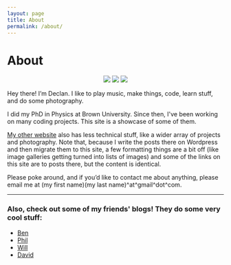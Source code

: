 ```yaml
---
layout: page
title: About
permalink: /about/
---
```


# About

<div align="center">
  <img class="custom-row-img" src="{{ site.baseurl }}/assets/me2.png">
  <img class="custom-row-img" src="{{ site.baseurl }}/assets/me1.png">
  <img class="custom-row-img" src="{{ site.baseurl }}/assets/me3.png">
</div>

Hey there! I’m Declan. I like to play music, make things, code, learn stuff, and do some photography.

I did my PhD in Physics at Brown University. Since then, I've been working on many coding projects. This site is a showcase of some of them.

[My other website](https://www.declanoller.com) also has less technical stuff, like a wider array of projects and photography. Note that, because I write the posts there on Wordpress and then migrate them to this site, a few formatting things are a bit off (like image galleries getting turned into lists of images) and some of the links on this site are to posts there, but the content is identical.

Please poke around, and if you’d like to contact me about anything, please email me at (my first name)(my last name)^at^gmail^dot^com.

---

### Also, check out some of my friends' blogs! They do some very cool stuff:

- [Ben](http://blog.benwiener.com)
- [Phil](http://www.philipzucker.com/)
- [Will](https://willmaulbetsch.com/)
- [David](https://davidtersegno.wordpress.com/)
